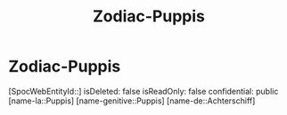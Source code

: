 ﻿---
title: "Zodiac-Puppis"
type: Zodiac
tags:
- astro/Zodiac

---

# Zodiac-Puppis

[SpocWebEntityId::]
isDeleted: false
isReadOnly: false
confidential: public
[name-la::Puppis]
[name-genitive::Puppis]
[name-de::Achterschiff]
